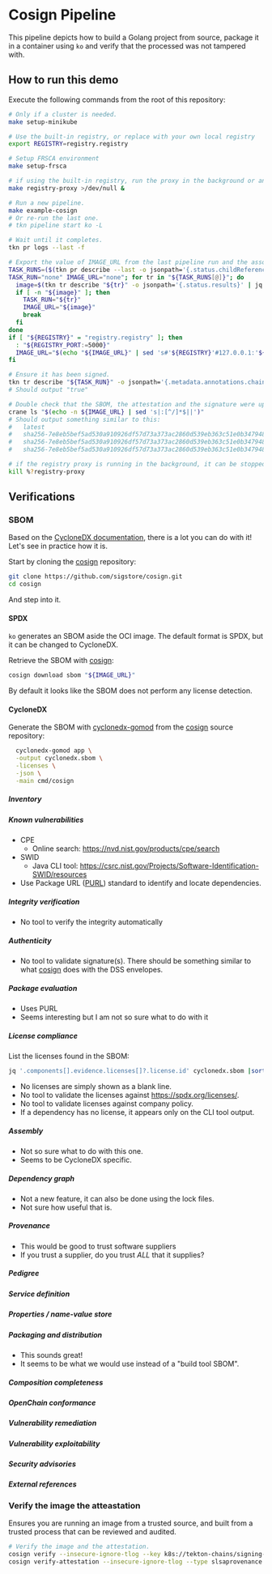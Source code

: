 # Cosign Pipeline

This pipeline depicts how to build a Golang project from source, package it in a
container using `ko` and verify that the processed was not tampered with.

## How to run this demo

Execute the following commands from the root of this repository:

```bash
# Only if a cluster is needed.
make setup-minikube

# Use the built-in registry, or replace with your own local registry
export REGISTRY=registry.registry

# Setup FRSCA environment
make setup-frsca

# if using the built-in registry, run the proxy in the background or another window
make registry-proxy >/dev/null &

# Run a new pipeline.
make example-cosign
# Or re-run the last one.
# tkn pipeline start ko -L

# Wait until it completes.
tkn pr logs --last -f

# Export the value of IMAGE_URL from the last pipeline run and the associated taskrun name:
TASK_RUNS=($(tkn pr describe --last -o jsonpath='{.status.childReferences}' | jq -r '.[] | select(.kind | match("TaskRun")) | .name'))
TASK_RUN="none" IMAGE_URL="none"; for tr in "${TASK_RUNS[@]}"; do
  image=$(tkn tr describe "${tr}" -o jsonpath='{.status.results}' | jq -r '.[] | select(.name == "IMAGE_URL") | .value')
  if [ -n "${image}" ]; then
    TASK_RUN="${tr}"
    IMAGE_URL="${image}"
    break
  fi
done
if [ "${REGISTRY}" = "registry.registry" ]; then
  : "${REGISTRY_PORT:=5000}"
  IMAGE_URL="$(echo "${IMAGE_URL}" | sed 's#'${REGISTRY}'#127.0.0.1:'${REGISTRY_PORT}'#')"
fi

# Ensure it has been signed.
tkn tr describe "${TASK_RUN}" -o jsonpath='{.metadata.annotations.chains\.tekton\.dev/signed}'
# Should output "true"

# Double check that the SBOM, the attestation and the signature were uploaded to the OCI.
crane ls "$(echo -n ${IMAGE_URL} | sed 's|:[^/]*$||')"
# Should output something similar to this:
#   latest
#   sha256-7e8eb5bef5ad530a910926df57d73a373ac2860d539eb363c51e0b3479480c88.att
#   sha256-7e8eb5bef5ad530a910926df57d73a373ac2860d539eb363c51e0b3479480c88.sbom
#   sha256-7e8eb5bef5ad530a910926df57d73a373ac2860d539eb363c51e0b3479480c88.sig

# if the registry proxy is running in the background, it can be stopped when you finish the demo
kill %?registry-proxy
```

## Verifications

### SBOM

Based on the [CycloneDX documentation](https://cyclonedx.org/use-cases/), there
is a lot you can do with it! Let's see in practice how it is.

Start by cloning the [cosign] repository:

```bash
git clone https://github.com/sigstore/cosign.git
cd cosign
```

And step into it.

#### SPDX

`ko` generates an SBOM aside the OCI image. The default format is SPDX, but it
can be changed to CycloneDX.

Retrieve the SBOM with [cosign]:

```bash
cosign download sbom "${IMAGE_URL}"
```

By default it looks like the SBOM does not perform any license detection.

#### CycloneDX

Generate the SBOM with [cyclonedx-gomod] from the [cosign] source repository:

```bash
  cyclonedx-gomod app \
  -output cyclonedx.sbom \
  -licenses \
  -json \
  -main cmd/cosign
```

##### Inventory

##### Known vulnerabilities

- CPE
  - Online search: <https://nvd.nist.gov/products/cpe/search>
- SWID
  - Java CLI tool:
    <https://csrc.nist.gov/Projects/Software-Identification-SWID/resources>
- Use Package URL ([PURL](https://github.com/package-url/purl-spec)) standard to
  identify and locate dependencies.

##### Integrity verification

- No tool to verify the integrity automatically

##### Authenticity

- No tool to validate signature(s). There should be something similar to what
  [cosign] does with the DSS envelopes.

##### Package evaluation

- Uses PURL
- Seems interesting but I am not so sure what to do with it

##### License compliance

List the licenses found in the SBOM:

```bash
jq '.components[].evidence.licenses[]?.license.id' cyclonedx.sbom |sort -u
```

- No licenses are simply shown as a blank line.
- No tool to validate the licenses against <https://spdx.org/licenses/>.
- No tool to validate licenses against company policy.
- If a dependency has no license, it appears only on the CLI tool output.

##### Assembly

- Not so sure what to do with this one.
- Seems to be CycloneDX specific.

##### Dependency graph

- Not a new feature, it can also be done using the lock files.
- Not sure how useful that is.

##### Provenance

- This would be good to trust software suppliers
- If you trust a supplier, do you trust _ALL_ that it supplies?

##### Pedigree

##### Service definition

##### Properties / name-value store

##### Packaging and distribution

- This sounds great!
- It seems to be what we would use instead of a "build tool SBOM".

##### Composition completeness

##### OpenChain conformance

##### Vulnerability remediation

##### Vulnerability exploitability

##### Security advisories

##### External references

### Verify the image the atteastation

Ensures you are running an image from a trusted source, and built from a trusted
process that can be reviewed and audited.

```bash
# Verify the image and the attestation.
cosign verify --insecure-ignore-tlog --key k8s://tekton-chains/signing-secrets "${IMAGE_URL}"
cosign verify-attestation --insecure-ignore-tlog --type slsaprovenance --key k8s://tekton-chains/signing-secrets "${IMAGE_URL}"
```

[cosign]: https://github.com/sigstore/cosign
[cyclonedx-gomod]: https://github.com/CycloneDX/cyclonedx-gomod
